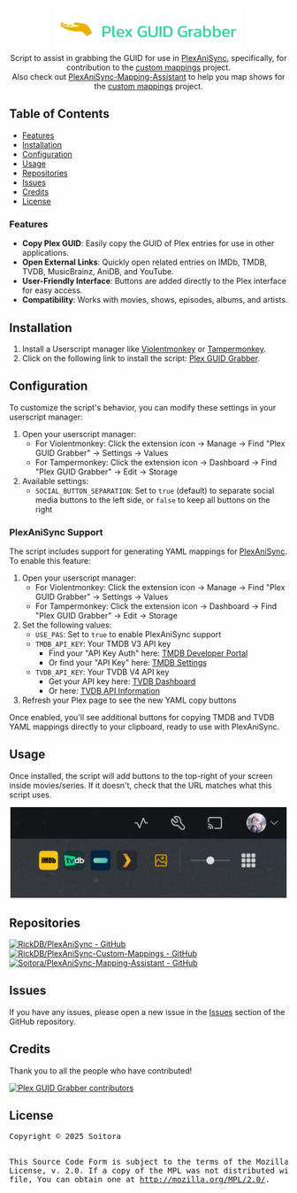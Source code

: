 <div align="center">
    <img src="https://raw.githubusercontent.com/Soitora/Plex-GUID-Grabber/main/.github/images/banner.png" alt="Plex GUID Grabber logo" title="Plex GUID Grabber logo" height="80" />
    <br>
    Script to assist in grabbing the GUID for use in <a href="https://github.com/RickDB/PlexAniSync/">PlexAniSync</a>, specifically, for contribution to the <a href="https://github.com/RickDB/PlexAniSync-Custom-Mappings">custom mappings</a> project.
    <br>
    Also check out <a href="https://github.com/Soitora/PlexAniSync-Mapping-Assistant">PlexAniSync-Mapping-Assistant</a> to help you map shows for the <a href="https://github.com/RickDB/PlexAniSync-Custom-Mappings">custom mappings</a> project.
</div>

<h2>Table of Contents</h2>
<ul>
    <li><a href="#features">Features</a></li>
    <li><a href="#installation">Installation</a></li>
    <li><a href="#configuration">Configuration</a></li>
    <li><a href="#usage">Usage</a></li>
    <li><a href="#repositories">Repositories</a></li>
    <li><a href="#issues">Issues</a></li>
    <li><a href="#credits">Credits</a></li>
    <li><a href="#license">License</a></li>
</ul>

<h3 id="features">Features</h3>
<ul>
    <li><strong>Copy Plex GUID</strong>: Easily copy the GUID of Plex entries for use in other applications.</li>
    <li><strong>Open External Links</strong>: Quickly open related entries on IMDb, TMDB, TVDB, MusicBrainz, AniDB, and YouTube.</li>
    <li><strong>User-Friendly Interface</strong>: Buttons are added directly to the Plex interface for easy access.</li>
    <li><strong>Compatibility</strong>: Works with movies, shows, episodes, albums, and artists.</li>
</ul>

<h2 id="installation">Installation</h2>
<ol>
    <li>Install a Userscript manager like <a href="https://violentmonkey.github.io/">Violentmonkey</a> or <a href="https://www.tampermonkey.net/">Tampermonkey</a>.</li>
    <li>Click on the following link to install the script: <a href="https://soitora.com/Plex-GUID-Grabber/plex-guid-grabber.user.js">Plex GUID Grabber</a>.</li>
</ol>

<h2 id="configuration">Configuration</h2>
<p>To customize the script's behavior, you can modify these settings in your userscript manager:</p>
<ol>
    <li>Open your userscript manager:
        <ul>
            <li>For Violentmonkey: Click the extension icon → Manage → Find "Plex GUID Grabber" → Settings → Values</li>
            <li>For Tampermonkey: Click the extension icon → Dashboard → Find "Plex GUID Grabber" → Edit → Storage</li>
        </ul>
    </li>
    <li>Available settings:
        <ul>
            <li><code>SOCIAL_BUTTON_SEPARATION</code>: Set to <code>true</code> (default) to separate social media buttons to the left side, or <code>false</code> to keep all buttons on the right</li>
        </ul>
    </li>
</ol>

<h3>PlexAniSync Support</h3>
<p>The script includes support for generating YAML mappings for <a href="https://github.com/RickDB/PlexAniSync">PlexAniSync</a>. To enable this feature:</p>

<ol>
    <li>Open your userscript manager:
        <ul>
            <li>For Violentmonkey: Click the extension icon → Manage → Find "Plex GUID Grabber" → Settings → Values</li>
            <li>For Tampermonkey: Click the extension icon → Dashboard → Find "Plex GUID Grabber" → Edit → Storage</li>
        </ul>
    </li>
    <li>Set the following values:
        <ul>
            <li><code>USE_PAS</code>: Set to <code>true</code> to enable PlexAniSync support</li>
            <li><code>TMDB_API_KEY</code>: Your TMDB V3 API key
                <ul>
                    <li>Find your "API Key Auth" here: <a href="https://developer.themoviedb.org/reference/intro/authentication">TMDB Developer Portal</a></li>
                    <li>Or find your "API Key" here: <a href="https://www.themoviedb.org/settings/api">TMDB Settings</a></li>
                </ul>
            </li>
            <li><code>TVDB_API_KEY</code>: Your TVDB V4 API key
                <ul>
                    <li>Get your API key here: <a href="https://thetvdb.com/dashboard/account/apikey">TVDB Dashboard</a></li>
                    <li>Or here: <a href="https://thetvdb.com/api-information">TVDB API Information</a></li>
                </ul>
            </li>
        </ul>
    </li>
    <li>Refresh your Plex page to see the new YAML copy buttons</li>
</ol>

<p>Once enabled, you'll see additional buttons for copying TMDB and TVDB YAML mappings directly to your clipboard, ready to use with PlexAniSync.</p>

<h2 id="usage">Usage</h2>
<p>Once installed, the script will add buttons to the top-right of your screen inside movies/series. If it doesn't, check that the URL matches what this script uses.</p>

<div align="center">
    <img src="https://raw.githubusercontent.com/Soitora/Plex-GUID-Grabber/main/.github/images/preview.png" alt="Plex - GUID Grabber View" title="Plex - GUID Grabber View" width="500" />
</div>

<h2 id="repositories">Repositories</h2>
<a href="https://github.com/RickDB/PlexAniSync/">
    <img src="https://github-readme-stats.vercel.app/api/pin/?username=RickDB&repo=PlexAniSync&bg_color=161B22&text_color=c9d1d9&title_color=0877d2&icon_color=0877d2&border_radius=8&hide_border=true" alt="RickDB/PlexAniSync - GitHub" />
</a>
<a href="https://github.com/RickDB/PlexAniSync-Custom-Mappings/">
    <img src="https://github-readme-stats.vercel.app/api/pin/?username=RickDB&repo=PlexAniSync-Custom-Mappings&bg_color=161B22&text_color=c9d1d9&title_color=0877d2&icon_color=0877d2&border_radius=8&hide_border=true" alt="RickDB/PlexAniSync-Custom-Mappings - GitHub" />
</a>
<a href="https://github.com/Soitora/PlexAniSync-Mapping-Assistant/">
    <img src="https://github-readme-stats.vercel.app/api/pin/?username=Soitora&repo=PlexAniSync-Mapping-Assistant&bg_color=161B22&text_color=c9d1d9&title_color=0877d2&icon_color=0877d2&border_radius=8&hide_border=true" alt="Soitora/PlexAniSync-Mapping-Assistant - GitHub" />
</a>

<h2 id="issues">Issues</h2>
<p>If you have any issues, please open a new issue in the <a href="https://github.com/Soitora/Plex-GUID-Grabber/issues">Issues</a> section of the GitHub repository.</p>

<h2 id="credits">Credits</h2>
<p>Thank you to all the people who have contributed!</p>
<a href="https://github.com/Soitora/Plex-GUID-Grabber/graphs/contributors">
    <img src="https://contrib.rocks/image?repo=Soitora/Plex-GUID-Grabber" alt="Plex GUID Grabber contributors" title="Plex GUID Grabber contributors" />
</a>

<h2 id="license">License</h2>
<pre>
Copyright © 2025 Soitora

This Source Code Form is subject to the terms of the Mozilla Public
License, v. 2.0. If a copy of the MPL was not distributed with this
file, You can obtain one at http://mozilla.org/MPL/2.0/.

</pre>

